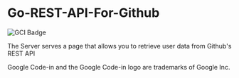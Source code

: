 # Go-REST-API-For-Github
![GCI Badge](https://img.shields.io/badge/Google%20Code%20In-JBoss%20Community-red?style=flatr&labelColor=fdb900)

The Server serves a page that allows you to retrieve user data from Github's REST API

Google Code-in and the Google Code-in logo are trademarks of Google Inc.
